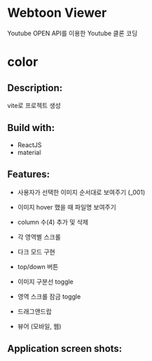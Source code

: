 # Webtoon Viewer

Youtube OPEN API를 이용한 Youtube 클론 코딩

# color

## Description:

vite로 프로젝트 생성

## Build with:

- ReactJS
- material

## Features:

- 사용자가 선택한 이미지 순서대로 보여주기 (\_001)
- 이미지 hover 했을 때 파일명 보여주기
- column 수(4) 추가 및 삭제
- 각 영역별 스크롤
- 다크 모드 구현
- top/down 버튼
- 이미지 구분선 toggle
- 영역 스크롤 잠금 toggle
- 드래그앤드랍

- 뷰어 (모바일, 웹)

## Application screen shots:
